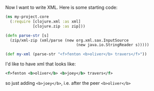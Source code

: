 Now I want to write XML.  Here is some starting code:

```clojure
(ns my-project.core
  (:require [clojure.xml :as xml]
            [clojure.zip :as zip]))

(defn parse-str [s]
  (zip/xml-zip (xml/parse (new org.xml.sax.InputSource
                               (new java.io.StringReader s)))))

(def my-xml (parse-str "<f>fenton <b>oliver</b> travers</f>"))
```

I'd like to have xml that looks like:

```xml
<f>fenton <b>oliver</b> <b>joey</b> travers</f>
```

so just adding `<b>joey</b>`, i.e. after the peer `<b>oliver</b>`